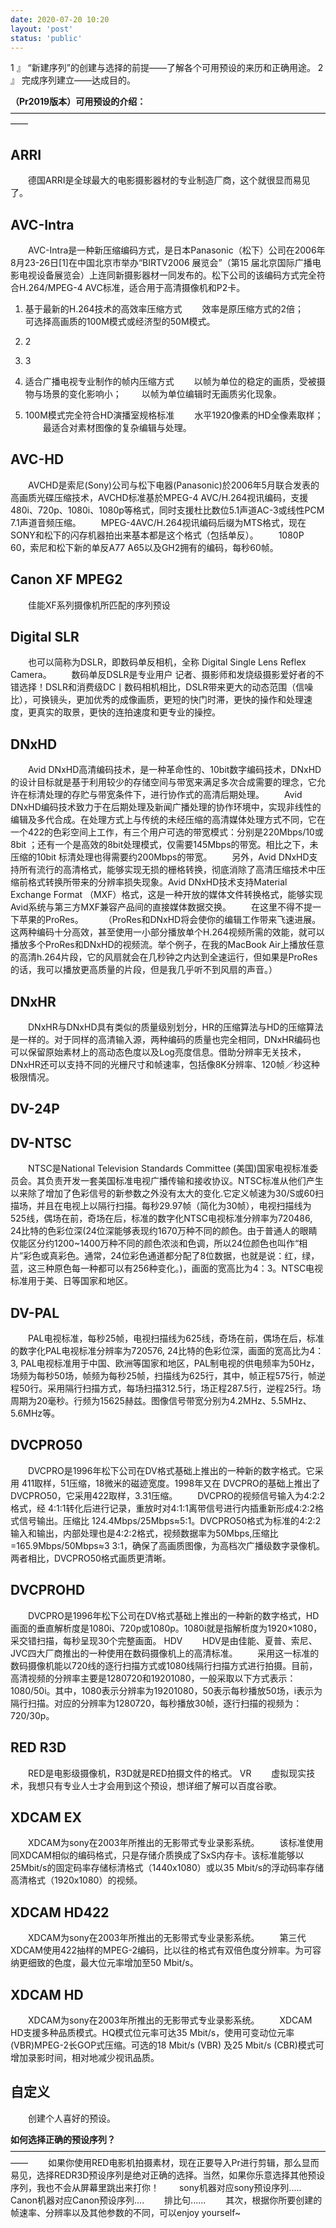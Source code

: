 ```yaml
---
date: 2020-07-20 10:20
layout: 'post'
status: 'public'
---
```


1 』 “新建序列”的创建与选择的前提——了解各个可用预设的来历和正确用途。
2 』 完成序列建立——达成目的。

**（Pr2019版本）可用预设的介绍：**
——————————————————————————————————————
## ARRI
&emsp;&emsp;德国ARRI是全球最大的电影摄影器材的专业制造厂商，这个就很显而易见了。
## AVC-Intra
&emsp;&emsp;AVC-Intra是一种新压缩编码方式，是日本Panasonic（松下）公司在2006年8月23-26日[1]在中国北京市举办“BIRTV2006 展览会”（第15 届北京国际广播电影电视设备展览会）上连同新摄影器材一同发布的。松下公司的该编码方式完全符合H.264/MPEG-4 AVC标准，适合用于高清摄像机和P2卡。
1. 基于最新的H.264技术的高效率压缩方式
&emsp;&emsp;效率是原压缩方式的2倍；
&emsp;&emsp;可选择高画质的100M模式或经济型的50M模式。
3. 2
4. 3

5. 适合广播电视专业制作的帧内压缩方式
&emsp;&emsp;以帧为单位的稳定的画质，受被摄物与场景的变化影响小；
&emsp;&emsp;以帧为单位编辑时无画质劣化现象。
3. 100M模式完全符合HD演播室规格标准
&emsp;&emsp;水平1920像素的HD全像素取样；
&emsp;&emsp;最适合对素材图像的复杂编辑与处理。
## AVC-HD
&emsp;&emsp;AVCHD是索尼(Sony)公司与松下电器(Panasonic)於2006年5月联合发表的高画质光碟压缩技术，AVCHD标准基於MPEG-4 AVC/H.264视讯编码，支援480i、720p、1080i、1080p等格式，同时支援杜比数位5.1声道AC-3或线性PCM 7.1声道音频压缩。
&emsp;&emsp;MPEG-4AVC/H.264视讯编码后缀为MTS格式，现在SONY和松下的闪存机器拍出来基本都是这个格式（包括单反）。
&emsp;&emsp;1080P 60，索尼和松下新的单反A77 A65以及GH2拥有的编码，每秒60帧。
## Canon XF MPEG2
&emsp;&emsp;佳能XF系列摄像机所匹配的序列预设
## Digital SLR
&emsp;&emsp;也可以简称为DSLR，即数码单反相机，全称 Digital Single Lens Reflex Camera。
&emsp;&emsp;数码单反DSLR是专业用户 记者、摄影师和发烧级摄影爱好者的不错选择！DSLR和消费级DC丨数码相机相比，DSLR带来更大的动态范围（信噪比），可换镜头，更加优秀的成像画质，更短的快门时滞，更快的操作和处理速度，更真实的取景，更快的连拍速度和更专业的操控。
## DNxHD
&emsp;&emsp;Avid DNxHD高清编码技术，是一种革命性的、10bit数字编码技术，DNxHD的设计目标就是基于利用较少的存储空间与带宽来满足多次合成需要的理念，它允许在标清处理的存贮与带宽条件下，进行协作式的高清后期处理。
&emsp;&emsp;Avid DNxHD编码技术致力于在后期处理及新闻广播处理的协作环境中，实现非线性的编辑及多代合成。在处理方式上与传统的未经压缩的高清媒体处理方式不同，它在一个422的色彩空间上工作，有三个用户可选的带宽模式：分别是220Mbps/10或8bit ；还有一个是高效的8bit处理模式，仅需要145Mbps的带宽。相比之下，未压缩的10bit 标清处理也得需要约200Mbps的带宽。
&emsp;&emsp;另外，Avid DNxHD支持所有流行的高清格式，能够实现无损的栅格转换，彻底消除了高清压缩技术中压缩前格式转换所带来的分辨率损失现象。Avid DNxHD技术支持Material Exchange Format （MXF）格式，这是一种开放的媒体文件转换格式，能够实现Avid系统与第三方MXF兼容产品间的直接媒体数据交换。
&emsp;&emsp;在这里不得不提一下苹果的ProRes。
&emsp;&emsp;（ProRes和DNxHD将会使你的编辑工作带来飞速进展。这两种编码十分高效，甚至使用一小部分播放单个H.264视频所需的效能，就可以播放多个ProRes和DNxHD的视频流。举个例子，在我的MacBook Air上播放任意的高清h.264片段，它的风扇就会在几秒钟之内达到全速运行，但如果是ProRes的话，我可以播放更高质量的片段，但是我几乎听不到风扇的声音。）
## DNxHR
&emsp;&emsp;DNxHR与DNxHD具有类似的质量级别划分，HR的压缩算法与HD的压缩算法是一样的。对于同样的高清输入源，两种编码的质量也完全相同，DNxHR编码也可以保留原始素材上的高动态色度以及Log亮度信息。借助分辨率无关技术，DNxHR还可以支持不同的光栅尺寸和帧速率，包括像8K分辨率、120帧／秒这种极限情况。
## DV-24P
## DV-NTSC
&emsp;&emsp;NTSC是National Television Standards Committee (美国)国家电视标准委员会。其负责开发一套美国标准电视广播传输和接收协议。NTSC标准从他们产生以来除了增加了色彩信号的新参数之外没有太大的变化.它定义帧速为30/S或60扫描场，并且在电视上以隔行扫描。每秒29.97帧（简化为30帧），电视扫描线为525线，偶场在前，奇场在后，标准的数字化NTSC电视标准分辨率为720486, 24比特的色彩位深(24位深能够表现约1670万种不同的颜色。由于普通人的眼睛仅能区分约1200~1400万种不同的颜色浓淡和色调，所以24位颜色也叫作“相片”彩色或真彩色。通常，24位彩色通道都分配了8位数据，也就是说：红，绿，蓝，这三种原色每一种都可以有256种变化。)，画面的宽高比为4：3。NTSC电视标准用于美、日等国家和地区。
## DV-PAL
&emsp;&emsp;PAL电视标准，每秒25帧，电视扫描线为625线，奇场在前，偶场在后，标准的数字化PAL电视标准分辨率为720576, 24比特的色彩位深，画面的宽高比为4：3, PAL电视标准用于中国、欧洲等国家和地区，PAL制电视的供电频率为50Hz，场频为每秒50场，帧频为每秒25帧，扫描线为625行，其中，帧正程575行，帧逆程50行。采用隔行扫描方式，每场扫描312.5行，场正程287.5行，逆程25行。场周期为20毫秒。行频为15625赫兹。图像信号带宽分别为4.2MHz、5.5MHz、5.6MHz等。
## DVCPRO50
&emsp;&emsp;DVCPRO是1996年松下公司在DV格式基础上推出的一种新的数字格式。它采用 411取样，51压缩，18微米的磁迹宽度。1998年又在 DVCPRO的基础上推出了DVCPRO50，它采用422取样，3.31压缩。
&emsp;&emsp;DVCPRO的视频信号输入为4∶2∶2格式，经 4∶1∶1转化后进行记录，重放时对4∶1∶1离带信号进行内插重新形成4∶2∶2格式信号输出。压缩比 124.4Mbps/25Mbps≈5∶1。DVCPRO50格式为标准的4∶2∶2输入和输出，内部处理也是4∶2∶2格式，视频数据率为50Mbps,压缩比=165.9Mbps/50Mbps≈3 3∶1，确保了高画质图像，为高档次广播级数字录像机。两者相比，DVCPRO50格式画质更清晰。
## DVCPROHD
&emsp;&emsp;DVCPRO是1996年松下公司在DV格式基础上推出的一种新的数字格式，HD画面的垂直解析度是1080i、720p或1080p。1080i就是指解析度为1920×1080，采交错扫描，每秒呈现30个完整画面。
 HDV
&emsp;&emsp;HDV是由佳能、夏普、索尼、JVC四大厂商推出的一种使用在数码摄像机上的高清标准。
&emsp;&emsp;采用这一标准的数码摄像机能以720线的逐行扫描方式或1080线隔行扫描方式进行拍摄。目前，高清视频的分辨率主要是1280720和19201080，一般采取以下方式表示：1080/50i。其中，1080表示分辨率为19201080，50表示每秒播放50场，i表示为隔行扫描。对应的分辨率为1280720，每秒播放30帧，逐行扫描的视频为：720/30p。
## RED R3D
&emsp;&emsp;RED是电影级摄像机，R3D就是RED拍摄文件的格式。
 VR
&emsp;&emsp;虚拟现实技术，我想只有专业人士才会用到这个预设，想详细了解可以百度谷歌。
## XDCAM EX
&emsp;&emsp;XDCAM为sony在2003年所推出的无影带式专业录影系统。
&emsp;&emsp;该标准使用同XDCAM相似的编码格式，只是存储介质换成了SxS内存卡。该标准能够以25Mbit/s的固定码率存储标清格式（1440x1080）或以35 Mbit/s的浮动码率存储高清格式（1920x1080）的视频。
## XDCAM HD422
&emsp;&emsp;XDCAM为sony在2003年所推出的无影带式专业录影系统。
&emsp;&emsp;第三代XDCAM使用422抽样的MPEG-2编码，比以往的格式有双倍色度分辨率。为可容纳更细致的色度，最大位元率增加至50 Mbit/s。
## XDCAM HD
&emsp;&emsp;XDCAM为sony在2003年所推出的无影带式专业录影系统。
&emsp;&emsp;XDCAM HD支援多种品质模式。HQ模式位元率可达35 Mbit/s，使用可变动位元率 (VBR)MPEG-2长GOP式压缩。可选的18 Mbit/s (VBR) 及25 Mbit/s (CBR)模式可增加录影时间，相对地减少视讯品质。
## 自定义
&emsp;&emsp;创建个人喜好的预设。

**如何选择正确的预设序列？**
——————————————————————————————————————
&emsp;&emsp;如果你使用RED电影机拍摄素材，现在正要导入Pr进行剪辑，那么显而易见，选择REDR3D预设序列是绝对正确的选择。当然，如果你乐意选择其他预设序列，我也不会从屏幕里跳出来打你！
&emsp;&emsp;sony机器对应sony预设序列.....
&emsp;&emsp;Canon机器对应Canon预设序列....
&emsp;&emsp;排比句......
&emsp;&emsp;其次，根据你所要创建的帧速率、分辨率以及其他参数的不同，可以enjoy yourself~